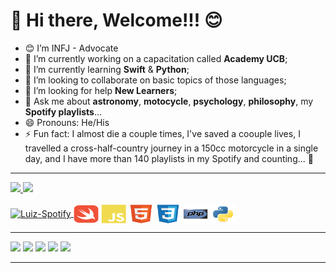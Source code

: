 # 🍃 Hi there, Welcome!!! 😊 
<!--
**LuizAraujo2020/LuizAraujo2020** is a ✨ _special_ ✨ repository because its `README.md` (this file) appears on your GitHub profile.

Here are some ideas to get you started:
-->

- 😊 I’m INFJ - Advocate
- 🔭 I’m currently working on a capacitation called **Academy UCB**;
- 🌱 I’m currently learning **Swift** & **Python**;
- 👯 I’m looking to collaborate on basic topics of those languages;
- 🤔 I’m looking for help **New Learners**;
- 💬 Ask me about **astronomy**, **motocycle**, **psychology**, **philosophy**, my **Spotify playlists**...
- 😄 Pronouns: He/His
- ⚡ Fun fact: I almost die a couple times, I've saved a coouple lives, I travelled a cross-half-country journey in a 150cc motorcycle in a single day, and I have more than 140 playlists in my Spotify and counting... 🍃

<hr>
  <a href="beacons.page/luizcarlos.s.a" target="_blank">
  <img height="180em" src="https://github-readme-stats.vercel.app/api?username=LuizAraujo2020&show_icons=true&theme=highcontrast&include_all_commits=true&count_private=true"/>
  <img height="180em" src="https://github-readme-stats.vercel.app/api/top-langs/?username=LuizAraujo2020&layout=compact&langs_count=7&theme=highcontrast"/>
</div>
<div style="display: inline_block"><br>
  
  <a href="https://open.spotify.com/user/lu1z1n?si=acd8f65daf364376" target="_blank">  
    <img align="center" alt="Luiz-Spotify" height="30" width="30" src="https://cdn.discordapp.com/attachments/837735463028260929/872089339360841758/spotify.png">
  </a>
  <img align="center" alt="Luiz-Swif" height="30" width="40" src="https://raw.githubusercontent.com/devicons/devicon/master/icons/swift/swift-original.svg">
  <img align="center" alt="Luiz-Js" height="30" width="40" src="https://raw.githubusercontent.com/devicons/devicon/master/icons/javascript/javascript-plain.svg">
  <img align="center" alt="Luiz-HTML" height="30" width="40" src="https://raw.githubusercontent.com/devicons/devicon/master/icons/html5/html5-original.svg">
  <img align="center" alt="Luiz-CSS" height="30" width="40" src="https://raw.githubusercontent.com/devicons/devicon/master/icons/css3/css3-original.svg">
  <img align="center" alt="Luiz-Php" height="30" width="40" src="https://raw.githubusercontent.com/devicons/devicon/master/icons/php/php-original.svg">
  <img align="center" alt="Luiz-Python" height="30" width="40" src="https://raw.githubusercontent.com/devicons/devicon/master/icons/python/python-original.svg">
<!--   <img align="right" alt="Luiz-greeting" src="https://cdn.discordapp.com/attachments/837735463028260929/871932763639529502/EmojiMovie638822196.gif"> -->
</div>

<hr>

<div>
  <a href="https://www.youtube.com/channel/UC_JOd4JiHyzDu6cndj_l2VQ" target="_blank"><img src="https://img.shields.io/badge/YouTube-FF0000?style=for-the-badge&logo=youtube&logoColor=white" target="_blank"></a>
  <a href="https://www.instagram.com/luizcarlos.s.a" target="_blank"><img src="https://img.shields.io/badge/-Instagram-%23E4405F?style=for-the-badge&logo=instagram&logoColor=white" target="_blank"></a>
 	<a href="https://www.twitch.tv/luizin07" target="_blank"><img src="https://img.shields.io/badge/Twitch-9146FF?style=for-the-badge&logo=twitch&logoColor=white" target="_blank"></a>
<!--  <a href="https://discord.gg/G9GPg5SA75" target="_blank"><img src="https://img.shields.io/badge/Discord-7289DA?style=for-the-badge&logo=discord&logoColor=white" target="_blank"></a>  -->
  <a href = "mailto:luizcarlosbsb2006@gmail.com"><img src="https://img.shields.io/badge/-Gmail-%23333?style=for-the-badge&logo=gmail&logoColor=white" target="_blank"></a>
  <a href="https://www.linkedin.com/in/luizcarlos-sa/" target="_blank"><img src="https://img.shields.io/badge/-LinkedIn-%230077B5?style=for-the-badge&logo=linkedin&logoColor=white" target="_blank"></a> 
 <hr>
  
<!--   ![Snake animation](https://github.com/rafaballerini/rafaballerini/blob/output/github-contribution-grid-snake.svg) -->
  
</div>
  

